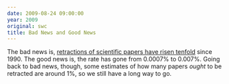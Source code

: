 ```yaml
---
date: 2009-08-24 09:00:00
year: 2009
original: swc
title: Bad News and Good News
---
```

<p>The bad news is, <a href="http://blogs.nature.com/news/thegreatbeyond/2009/08/retractions_rising.html">retractions of scientific papers have risen tenfold</a> since 1990. The good news is, the rate has gone from 0.0007% to 0.007%. Going back to bad news, though, some estimates of how many papers <em>ought</em> to be retracted are around 1%, so we still have a long way to go.</p>
